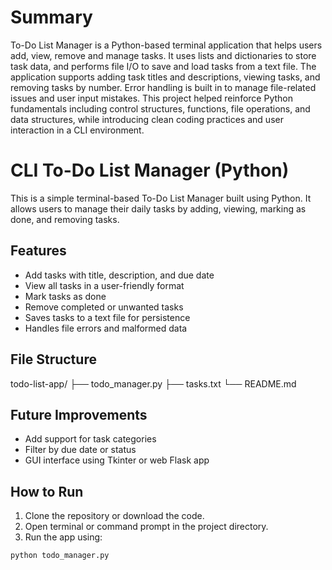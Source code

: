 # Summary

To-Do List Manager is a Python-based terminal application that helps users add, view, remove and  manage tasks. It uses lists and dictionaries to store task data, and performs file I/O to save and load tasks from a text file. The application supports adding task titles and descriptions, viewing tasks, and removing tasks by number. Error handling is built in to manage file-related issues and user input mistakes. This project helped reinforce Python fundamentals including control structures, functions, file operations, and data structures, while introducing clean coding practices and user interaction in a CLI environment.

# CLI To-Do List Manager (Python)

This is a simple terminal-based To-Do List Manager built using Python. It allows users to manage their daily tasks by adding, viewing, marking as done, and removing tasks.

## Features

- Add tasks with title, description, and due date
- View all tasks in a user-friendly format
- Mark tasks as done
- Remove completed or unwanted tasks
- Saves tasks to a text file for persistence
- Handles file errors and malformed data

## File Structure

todo-list-app/
├── todo_manager.py
├── tasks.txt
└── README.md


## Future Improvements

- Add support for task categories
- Filter by due date or status
- GUI interface using Tkinter or web Flask app


## How to Run

1. Clone the repository or download the code.
2. Open terminal or command prompt in the project directory.
3. Run the app using:

```bash
python todo_manager.py

